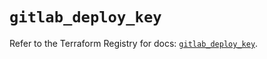 # `gitlab_deploy_key`

Refer to the Terraform Registry for docs: [`gitlab_deploy_key`](https://registry.terraform.io/providers/gitlabhq/gitlab/17.6.1/docs/resources/deploy_key).
